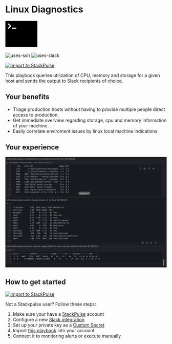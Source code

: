 # Linux Diagnostics

<img src="../../images/ssh.svg" width="100" alt="diagnostics">

![uses-ssh](https://img.shields.io/badge/uses-ssh-red)
![uses-slack](https://img.shields.io/static/v1?label=uses&message=Slack&style=flat&logo=slack&color=4A154B)

[![Import to StackPulse](../../images/open_in_stackpulse.svg)](https://app.stackpulse.io/playbook/create?tab=playbook#https://github.com/stackpulse/playbooks/blob/master/linux/diagnostics/playbook.yaml)

This playbook queries utilization of CPU, memory and storage for a given host and sends the output to Slack recipients of choice.

## Your benefits

- Triage production hosts without having to provide multiple people direct access to production.
- Get immediate overview regarding storage, cpu and memory information of your machine.
- Easily correlate enviroment issues by linux local machine indications.

## Your experience

![local-diagnostics message](../../images/diagnostics_output.png)

## How to get started

[![Import to StackPulse](../../images/open_in_stackpulse.svg)](https://app.stackpulse.io/playbook/create?tab=playbook#https://github.com/stackpulse/playbooks/blob/master/linux/diagnostics/playbook.yaml)

Not a Stackpulse user? Follow these steps:

1. Make sure your have a [StackPulse](https://stackpulse.com/get-started) account
2. Configure a  new [Slack integration](https://docs.stackpulse.io/getting_started/#step-3-configure-a-new-slack-integration)
3. Set up your private key as a [Custom Secret](https://docs.stackpulse.io/integrations/#custom-integrations-secrets)
4. Import [this playbook](https://app.stackpulse.io/playbooks) into your account
5. Connect it to monitoring alerts or execute manually
